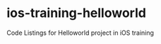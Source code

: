 ios-training-helloworld
=======================

Code Listings for Helloworld project in iOS training